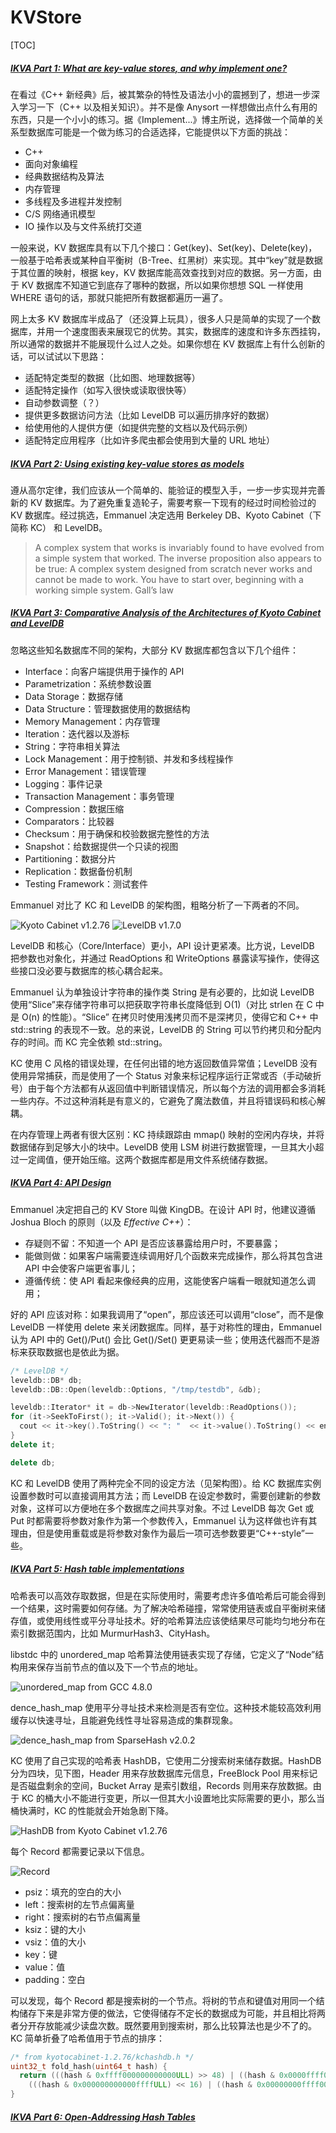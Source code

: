 # KVStore

[TOC]

##### [<i>IKVA Part 1: What are key-value stores, and why implement one?</i>](https://codecapsule.com/2012/11/07/implementing-a-key-value-store-part-1-what-are-key-value-stores-and-why-implement-one/)

在看过《C++ 新经典》后，被其繁杂的特性及语法小小的震撼到了，想进一步深入学习一下（C++ 以及相关知识）。并不是像 Anysort 一样想做出点什么有用的东西，只是一个小小的练习。据《Implement...》博主所说，选择做一个简单的关系型数据库可能是一个做为练习的合适选择，它能提供以下方面的挑战：

* C++
* 面向对象编程
* 经典数据结构及算法
* 内存管理
* 多线程及多进程并发控制
* C/S 网络通讯模型
* IO 操作以及与文件系统打交道

一般来说，KV 数据库具有以下几个接口：Get(key)、Set(key)、Delete(key)，一般基于哈希表或某种自平衡树（B-Tree、红黑树）来实现。其中“key”就是数据于其位置的映射，根据 key，KV 数据库能高效查找到对应的数据。另一方面，由于 KV 数据库不知道它到底存了哪种的数据，所以如果你想想 SQL 一样使用 WHERE 语句的话，那就只能把所有数据都遍历一遍了。

网上太多 KV 数据库半成品了（还没算上玩具），很多人只是简单的实现了一个数据库，并用一个速度图表来展现它的优势。其实，数据库的速度和许多东西挂钩，所以通常的数据并不能展现什么过人之处。如果你想在 KV 数据库上有什么创新的话，可以试试以下思路：

* 适配特定类型的数据（比如图、地理数据等）
* 适配特定操作（如写入很快或读取很快等）
* 自动参数调整（？）
* 提供更多数据访问方法（比如 LevelDB 可以遍历排序好的数据）
* 给使用他的人提供方便（如提供完整的文档以及代码示例）
* 适配特定应用程序（比如许多爬虫都会使用到大量的 URL 地址）

##### [<i>IKVA Part 2: Using existing key-value stores as models</i>](http://codecapsule.com/2012/12/03/implementing-a-key-value-store-part-2-using-existing-key-value-stores-as-models/)

遵从高尔定律，我们应该从一个简单的、能验证的模型入手，一步一步实现并完善新的 KV 数据库。为了避免重复造轮子，需要考察一下现有的经过时间检验过的 KV 数据库。经过挑选，Emmanuel 决定选用 Berkeley DB、Kyoto Cabinet（下简称 KC） 和 LevelDB。

> A complex system that works is invariably found to have evolved from a simple system that worked. The inverse proposition also appears to be true: A complex system designed from scratch never works and cannot be made to work. You have to start over, beginning with a working simple system.
> <name>Gall’s law</name>

##### [<i>IKVA Part 3: Comparative Analysis of the Architectures of Kyoto Cabinet and LevelDB</i>](https://codecapsule.com/2012/12/30/implementing-a-key-value-store-part-3-comparative-analysis-of-the-architectures-of-kyoto-cabinet-and-leveldb/)

忽略这些知名数据库不同的架构，大部分 KV 数据库都包含以下几个组件：

* Interface：向客户端提供用于操作的 API
* Parametrization：系统参数设置
* Data Storage：数据存储
* Data Structure：管理数据使用的数据结构
* Memory Management：内存管理
* Iteration：迭代器以及游标
* String：字符串相关算法
* Lock Management：用于控制锁、并发和多线程操作
* Error Management：错误管理
* Logging：事件记录
* Transaction Management：事务管理
* Compression：数据压缩
* Comparators：比较器
* Checksum：用于确保和校验数据完整性的方法
* Snapshot：给数据提供一个只读的视图
* Partitioning：数据分片
* Replication：数据备份机制
* Testing Framework：测试套件

Emmanuel 对比了 KC 和 LevelDB 的架构图，粗略分析了一下两者的不同。

![Kyoto Cabinet v1.2.76](https://mgear-image.oss-cn-shanghai.aliyuncs.com/image/other/20220321121058.png?w=60)
![LevelDB v1.7.0](https://mgear-image.oss-cn-shanghai.aliyuncs.com/image/other/20220321121216.png?w=60)

LevelDB 和核心（Core/Interface）更小，API 设计更紧凑。比方说，LevelDB 把参数也对象化，并通过 ReadOptions 和 WriteOptions 暴露读写操作，使得这些接口没必要与数据库的核心耦合起来。

Emmanuel 认为单独设计字符串的操作类 String 是有必要的，比如说 LevelDB 使用“Slice”来存储字符串可以把获取字符串长度降低到 O(1)（对比 strlen 在 C 中是 O(n) 的性能）。“Slice” 在拷贝时使用浅拷贝而不是深拷贝，使得它和 C++ 中 std::string 的表现不一致。总的来说，LevelDB 的 String 可以节约拷贝和分配内存的时间。而 KC 完全依赖 std::string。

KC 使用 C 风格的错误处理，在任何出错的地方返回数值异常值；LevelDB 没有使用异常捕获，而是使用了一个 Status 对象来标记程序运行正常或否（手动破折号）由于每个方法都有从返回值中判断错误情况，所以每个方法的调用都会多消耗一些内存。不过这种消耗是有意义的，它避免了魔法数值，并且将错误码和核心解耦。

在内存管理上两者有很大区别：KC 持续跟踪由 mmap() 映射的空闲内存块，并将数据储存到足够大小的块中。LevelDB 使用 LSM 树进行数据管理，一旦其大小超过一定阈值，便开始压缩。这两个数据库都是用文件系统储存数据。

##### [<i>IKVA Part 4: API Design</i>](https://codecapsule.com/2013/04/03/implementing-a-key-value-store-part-4-api-design/)

Emmanuel 决定把自己的 KV Store 叫做 KingDB。在设计 API 时，他建议遵循 Joshua Bloch 的原则（以及 <i>Effective C++</i>）：

* 存疑则不留：不知道一个 API 是否应该暴露给用户时，不要暴露；
* 能做则做：如果客户端需要连续调用好几个函数来完成操作，那么将其包含进 API 中会使客户端更省事儿；
* 遵循传统：使 API 看起来像经典的应用，这能使客户端看一眼就知道怎么调用；

好的 API 应该对称：如果我调用了“open”，那应该还可以调用“close”，而不是像 LevelDB 一样使用 delete 来关闭数据库。同样，基于对称性的理由，Emmanuel 认为 API 中的 Get()/Put() 会比 Get()/Set() 更更易读一些；使用迭代器而不是游标来获取数据也是依此为据。

```cpp
/* LevelDB */
leveldb::DB* db;
leveldb::DB::Open(leveldb::Options, "/tmp/testdb", &db);

leveldb::Iterator* it = db->NewIterator(leveldb::ReadOptions());
for (it->SeekToFirst(); it->Valid(); it->Next()) {
  cout << it->key().ToString() << ": "  << it->value().ToString() << endl;
}
delete it;

delete db;
```

KC 和 LevelDB 使用了两种完全不同的设定方法（见架构图）。给 KC 数据库实例设置参数时可以直接调用其方法；而 LevelDB 在设定参数时，需要创建新的参数对象，这样可以方便地在多个数据库之间共享对象。不过 LevelDB 每次 Get 或 Put 时都需要将参数对象作为第一个参数传入，Emmanuel 认为这样做也许有其理由，但是使用重载或是将参数对象作为最后一项可选参数要更“C++-style”一些。

##### [<i>IKVA Part 5: Hash table implementations</i>](https://codecapsule.com/2013/05/13/implementing-a-key-value-store-part-5-hash-table-implementations/)

哈希表可以高效存取数据，但是在实际使用时，需要考虑许多值哈希后可能会得到一个结果，这时需要如何存储。为了解决哈希碰撞，常常使用链表或自平衡树来储存值，或使用线性或平分寻址技术。好的哈希算法应该使结果尽可能均匀地分布在索引数据范围内，比如 MurmurHash3、CityHash。

libstdc 中的 unordered_map 哈希算法使用链表实现了存储，它定义了“Node”结构用来保存当前节点的值以及下一个节点的地址。

![unordered_map from GCC 4.8.0](https://mgear-image.oss-cn-shanghai.aliyuncs.com/image/other/20220321205051.png?w=60)

dence_hash_map 使用平分寻址技术来检测是否有空位。这种技术能较高效利用缓存以快速寻址，且能避免线性寻址容易造成的集群现象。

![dence_hash_map from SparseHash v2.0.2](https://mgear-image.oss-cn-shanghai.aliyuncs.com/image/other/20220321210944.png?w=60)

KC 使用了自己实现的哈希表 HashDB，它使用二分搜索树来储存数据。HashDB 分为四块，见下图，Header 用来存放数据库元信息，FreeBlock Pool 用来标记是否磁盘剩余的空间，Bucket Array 是索引数组，Records 则用来存放数据。由于 KC 的桶大小不能进行变更，所以一但其大小设置地比实际需要的更小，那么当桶快满时，KC 的性能就会开始急剧下降。

![HashDB from Kyoto Cabinet v1.2.76](https://mgear-image.oss-cn-shanghai.aliyuncs.com/image/other/20220321214250.png?w=60)

每个 Record 都需要记录以下信息。

![Record](https://mgear-image.oss-cn-shanghai.aliyuncs.com/image/other/20220321222250.png)

* psiz：填充的空白的大小
* left：搜索树的左节点偏离量
* right：搜索树的右节点偏离量
* ksiz：键的大小
* vsiz：值的大小
* key：键
* value：值
* padding：空白

可以发现，每个 Record 都是搜索树的一个节点。将树的节点和键值对用同一个结构储存下来是非常方便的做法，它使得储存不定长的数据成为可能，并且相比将两者分开存放能减少读盘次数。既然要用到搜索树，那么比较算法也是少不了的。KC 简单折叠了哈希值用于节点的排序：

```cpp
/* from kyotocabinet-1.2.76/kchashdb.h */ 
uint32_t fold_hash(uint64_t hash) {
  return (((hash & 0xffff000000000000ULL) >> 48) | ((hash & 0x0000ffff00000000ULL) >> 16)) ^
    (((hash & 0x000000000000ffffULL) << 16) | ((hash & 0x00000000ffff0000ULL) >> 16));
}
```

##### [<i>IKVA Part 6: Open-Addressing Hash Tables</i>](https://codecapsule.com/2014/05/07/implementing-a-key-value-store-part-6-open-addressing-hash-tables/)
